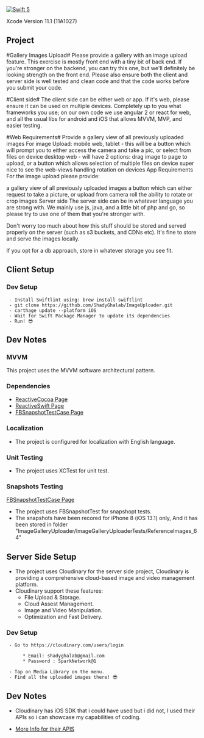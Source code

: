 [![Swift 5](https://img.shields.io/badge/Swift-5-green.svg?style=flat)](https://swift.org/)

Xcode Version 11.1 (11A1027)

## Project ##
#Gallery Images Upload#
Please provide a gallery with an image upload feature. This exercise is mostly front end with a tiny bit of back end. If you're stronger on the backend, you can try this one, but we'll definitely be looking strength on the front end. Please also ensure both the client and server side is well tested and clean code and that the code works before you submit your code.

#Client side#
The client side can be either web or app. If it's web, please ensure it can be used on multiple devices. Completely up to you what frameworks you use; on our own code we use angular 2 or react for web, and all the usual libs for android and iOS that allows MVVM, MVP, and easier testing.

#Web Requirements#
Provide a gallery view of all previously uploaded images
For image Upload:
mobile web, tablet - this will be a button which will prompt you to either access the camera and take a pic, or select from files on device
desktop web - will have 2 options: drag image to page to upload, or a button which allows selection of multiple files on device
super nice to see the web-views handling rotation on devices
App Requirements
For the image upload please provide:

a gallery view of all previously uploaded images
a button which can either request to take a picture, or upload from camera roll
the ability to rotate or crop images
Server side
The server side can be in whatever language you are strong with.
We mainly use js, java, and a little bit of php and go, so please try to use one of them that you're stronger with.

Don't worry too much about how this stuff should be stored and served properly on the server (such as s3 buckets, and CDNs etc). It's fine to store and serve the images locally.

If you opt for a db approach, store in whatever storage you see fit.

## Client Setup  ## 

 ### Dev Setup 

```
 - Install Swiftlint using: brew install swiftlint
 - git clone https://github.com/ShadyGhalab/ImageUploader.git
 - carthage update --platform iOS
 - Wait for Swift Package Manager to update its dependencies
 - Run! 😎
```

## Dev Notes ## 


### MVVM
This project uses the MVVM software architectural pattern. 


### Dependencies
- [ReactiveCocoa Page](https://github.com/ReactiveCocoa/ReactiveCocoa)
- [ReactiveSwift Page](https://github.com/ReactiveCocoa/ReactiveSwift)
- [FBSnapshotTestCase Page](https://github.com/uber/ios-snapshot-test-case)

### Localization
- The project is configured for localization with English language.


### Unit Testing
- The project uses XCTest for unit test.


### Snapshots Testing
 [FBSnapshotTestCase Page](https://github.com/uber/ios-snapshot-test-case)
 
- The project uses FBSnapshotTest for snapshopt tests.
- The snapshots have been recored for iPhone 8 (iOS 13.1) only, And it has been stored in folder "ImageGalleryUploader/ImageGalleryUploaderTests/ReferenceImages_64"

## Server Side Setup  ##

- The project uses Cloudinary for the server side project, Cloudinary is providing a comprehensive cloud-based image and video management platform.
- Cloudinary support these features:
   * File Upload & Storage.
   * Cloud Assest Management.
   * Image and Video Manipulation.
   * Optimization and Fast Delivery.


 ### Dev Setup 

```
 - Go to https://cloudinary.com/users/login  
 
      * Email: shadyghalab@gmail.com
      * Password : SparkNetwork@1
      
 - Tap on Media Library on the menu.
 - Find all the uploaded images there! 😎
```

## Dev Notes ## 

- Cloudinary has iOS SDK that i could have used but i did not, I used their APIs so i can showcase my capabilities of coding.

- [More Info for their APIS](https://cloudinary.com/documentation/image_upload_api_reference)



